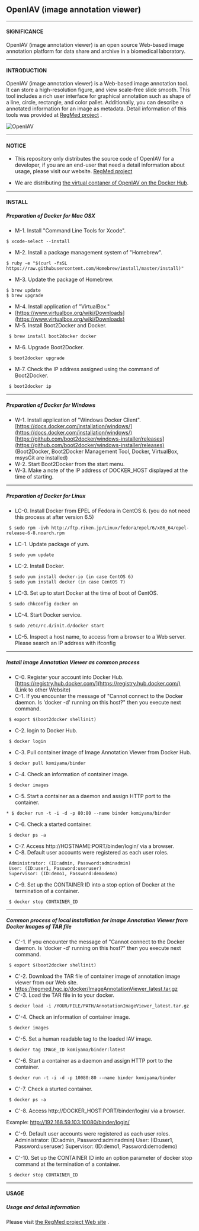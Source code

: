 ## OpenIAV (image annotation viewer)

---

#### SIGNIFICANCE
OpenIAV (image annotation viewer) is an open source Web-based image annotation platform for data share and archive in a biomedical laboratory.

---

#### INTRODUCTION
OpenIAV (image annotation viewer) is a Web-based image annotation tool. It can store a high-resolution figure, and view scale-free slide smooth. This tool includes a rich user interface for graphical annotation such as shape of a line, circle, rectangle, and color pallet. Additionally, you can describe a annotated information for an image as metadata. Detail information of this tools was provided at [RegMed project](https://regmed.hgc.jp/) .

![OpenIAV](https://regmed.hgc.jp/figure/coverview1.png "OpenIAV")

---

#### NOTICE
* This repository only distributes the source code of OpenIAV for a developer, if you are an end-user that need a detail information about usage, please visit our website.
[RegMed project](http://regmed.hgc.jp)

* We are distributing [the virtual contaner of OpenIAV on the Docker Hub](https://hub.docker.com/r/komiyama/binder/).

---

#### INSTALL

##### Preparation of Docker for Mac OSX 

* M-1. Install "Command Line Tools for Xcode".
```
$ xcode-select --install
```
* M-2. Install a package management system of "Homebrew".
```
$ ruby -e "$(curl -fsSL https://raw.githubusercontent.com/Homebrew/install/master/install)"
```
* M-3. Update the package of Homebrew. 
```
$ brew update
$ brew upgrade
```
* M-4. Install application of "VirtualBox."
* [https://www.virtualbox.org/wiki/Downloads](https://www.virtualbox.org/wiki/Downloads)
* M-5. Install Boot2Docker and Docker.
```
 $ brew install boot2docker docker
```
* M-6. Upgrade Boot2Docker.
```
 $ boot2docker upgrade
```
* M-7. Check the IP address assigned using the command of Boot2Docker.
```
 $ boot2docker ip
```

---
#####  Preparation of Docker for Windows
* W-1. Install application of "Windows Docker Client".
 [https://docs.docker.com/installation/windows/](https://docs.docker.com/installation/windows/)
 [https://github.com/boot2docker/windows-installer/releases](https://github.com/boot2docker/windows-installer/releases)
 (Boot2Docker, Boot2Docker Management Tool, Docker, VirtualBox, msysGit are installed)
* W-2. Start Boot2Docker from the start menu.
* W-3. Make a note of the IP address of DOCKER_HOST displayed at the time of starting. 

---
#####  Preparation of Docker for Linux
* LC-0. Install Docker from EPEL of Fedora in CentOS 6. (you do not need this process at after version 6.5) 
```
 $ sudo rpm -ivh http://ftp.riken.jp/Linux/fedora/epel/6/x86_64/epel-release-6-8.noarch.rpm
```
* LC-1. Update package of yum.
```
 $ sudo yum update
```
* LC-2. Install Docker.
```
 $ sudo yum install docker-io (in case CentOS 6)
 $ sudo yum install docker (in case CentOS 7)
```
* LC-3. Set up to start Docker at the time of boot of CentOS. 
```
 $ sudo chkconfig docker on
```
* LC-4. Start Docker service.
```
 $ sudo /etc/rc.d/init.d/docker start
```
* LC-5. Inspect a host name, to access from a browser to a Web server.
 Please search an IP address with ifconfig
---

#####  Install Image Annotation Viewer as common process
* C-0. Register your account into Docker Hub.
 [https://registry.hub.docker.com/](https://registry.hub.docker.com/) (Link to other Website)
* C-1. If you encounter the message of "Cannot connect to the Docker daemon. Is 'docker -d' running on this host?" then you execute next command.
```
 $ export $(boot2docker shellinit)
```
* C-2. login to Docker Hub.
```
 $ docker login
```
* C-3. Pull container image of Image Annotation Viewer from Docker Hub.
```
 $ docker pull komiyama/binder
```
* C-4. Check an information of container image.
```
 $ docker images
```
* C-5. Start a container as a daemon and assign HTTP port to the container.

```
* $ docker run -t -i -d -p 80:80 --name binder komiyama/binder
```

* C-6. Check a started container.
```
 $ docker ps -a
```
* C-7. Access http://HOSTNAME:PORT/binder/login/ via a browser.
* C-8. Default user accounts were registered as each user roles. 
```
 Administrator: (ID:admin, Password:adminadmin)
 User: (ID:user1, Password:useruser)
 Supervisor: (ID:demo1, Password:demodemo)
```
* C-9. Set up the CONTAINER ID into a stop option of Docker at the termination of a container.

```
 $ docker stop CONTAINER_ID
```
---

##### Common process of local installation for Image Annotation Viewer from Docker Images of TAR file

* C'-1. If you encounter the message of "Cannot connect to the Docker daemon. Is 'docker -d' running on this host?" then you execute next command.
```
 $ export $(boot2docker shellinit)
```
* C'-2. Download the TAR file of container image of annotation image viewer from our Web site.
 * https://regmed.hgc.jp/docker/ImageAnnotationViewer_latest.tar.gz
* C'-3. Load the TAR file in to your docker.
```
 $ docker load -i /YOUR/FILE/PATH/AnnotationImageViewer_latest.tar.gz
```
* C'-4. Check an information of container image.
```
 $ docker images
```
* C'-5. Set a human readable tag to the loaded IAV image.
```
 $ docker tag IMAGE_ID komiyama/binder:latest
```
* C'-6. Start a container as a daemon and assign HTTP port to the container.
```
 $ docker run -t -i -d -p 10080:80 --name binder komiyama/binder
```
* C'-7. Check a sturted container.
```
 $ docker ps -a
```

* C'-8. Access http://DOCKER_HOST:PORT/binder/login/ via a browser. 

Example: http://192.168.59.103:10080/binder/login/

* C'-9. Default user accounts were registered as each user roles. 
 Administrator: (ID:admin, Password:adminadmin)
 User: (ID:user1, Password:useruser)
 Supervisor: (ID:demo1, Password:demodemo)

* C'-10. Set up the CONTAINER ID into an option parameter of docker stop command at the termination of a container.

```
 $ docker stop CONTAINER_ID
```

---

#### USAGE
##### Usage and detail information
 Please visit [the RegMed project Web site](https://regmed.hgc.jp/aiv.html) .


